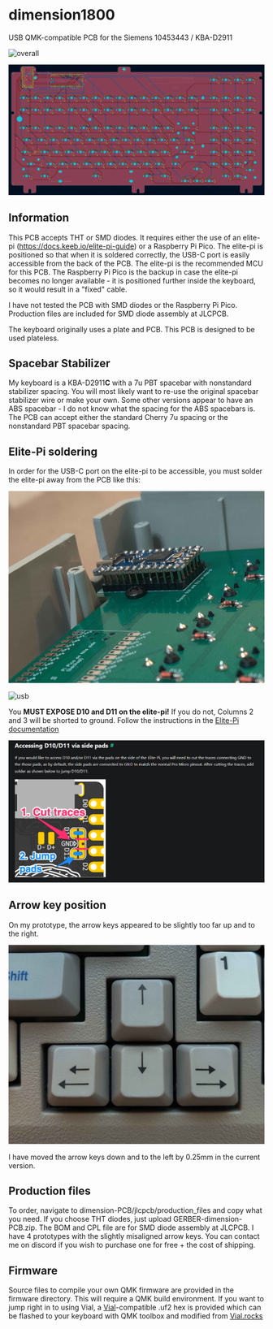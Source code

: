 # dimension1800

USB QMK-compatible PCB for the Siemens 10453443 / KBA-D2911

![overall](https://github.com/nearestexit/dimension1800/blob/main/Pictures/overall.jpg)


![PCB](https://github.com/nearestexit/dimension1800/blob/main/Pictures/PCB.png)



## Information

This PCB accepts THT or SMD diodes. It requires either the use of an elite-pi (https://docs.keeb.io/elite-pi-guide) or a Raspberry Pi Pico. The elite-pi is positioned so that when it is soldered correctly, the USB-C port is easily accessible from the back of the PCB. The elite-pi is the recommended MCU for this PCB. The Raspberry Pi Pico is the backup in case the elite-pi becomes no longer available - it is positioned further inside the keyboard, so it would result in a "fixed" cable.

I have not tested the PCB with SMD diodes or the Raspberry Pi Pico. Production files are included for SMD diode assembly at JLCPCB.

The keyboard originally uses a plate and PCB. This PCB is designed to be used plateless.

## Spacebar Stabilizer

My keyboard is a KBA-D2911**C** with a 7u PBT spacebar with nonstandard stabilizer spacing. You will most likely want to re-use the original spacebar stabilizer wire or make your own. Some other versions appear to have an ABS spacebar - I do not know what the spacing for the ABS spacebars is. The PCB can accept either the standard Cherry 7u spacing or the nonstandard PBT spacebar spacing.

## Elite-Pi soldering

In order for the USB-C port on the elite-pi to be accessible, you must solder the elite-pi away from the PCB like this:

![elitepi](https://github.com/nearestexit/dimension1800/blob/main/Pictures/elitepi.jpg)

![usb](https://github.com/nearestexit/dimension1800/blob/main/Pictures/usb.jpg)

You **MUST EXPOSE D10 and D11 on  the elite-pi!** If you do not, Columns 2 and 3 will be shorted to ground.
Follow the instructions in the [Elite-Pi documentation](https://docs.keeb.io/elite-pi-guide)

![D10 and D11](https://github.com/nearestexit/dimension1800/blob/main/Pictures/elitepi.png)

## Arrow key position

On my prototype, the arrow keys appeared to be slightly too far up and to the right.

![arrows](https://github.com/nearestexit/dimension1800/blob/main/Pictures/arrows.png)


I have moved the arrow keys down and to the left by 0.25mm in the current version.

## Production files
To order, navigate to dimension-PCB/jlcpcb/production_files and copy what you need. If you choose THT diodes, just upload GERBER-dimension-PCB.zip. The BOM and CPL file are for SMD diode assembly at JLCPCB.
I have 4 prototypes with the slightly misaligned arrow keys. You can contact me on discord if you wish to purchase one for free + the cost of shipping.

## Firmware
Source files to compile your own QMK firmware are provided in the firmware directory. This will require a QMK build environment. If you want to jump right in to using Vial, a [Vial](https://get.vial.today)-compatible .uf2 hex is provided which can be flashed to your keyboard with QMK toolbox and modified from [Vial.rocks](https://vial.rocks)







